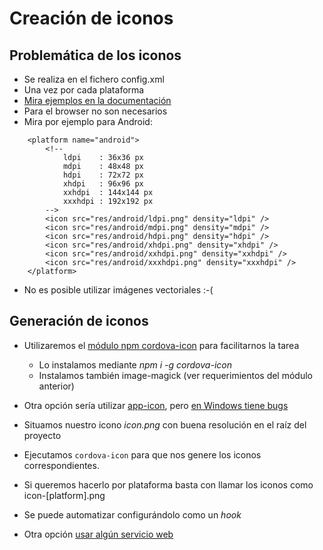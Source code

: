 # Creación de iconos

## Problemática de los iconos
- Se realiza en el fichero config.xml
- Una vez por cada plataforma
- [Mira ejemplos en la documentación](https://cordova.apache.org/docs/en/latest/config_ref/images.html)
- Para el browser no son necesarios
- Mira por ejemplo para Android:
```
    <platform name="android">
        <!--
            ldpi    : 36x36 px
            mdpi    : 48x48 px
            hdpi    : 72x72 px
            xhdpi   : 96x96 px
            xxhdpi  : 144x144 px
            xxxhdpi : 192x192 px
        -->
        <icon src="res/android/ldpi.png" density="ldpi" />
        <icon src="res/android/mdpi.png" density="mdpi" />
        <icon src="res/android/hdpi.png" density="hdpi" />
        <icon src="res/android/xhdpi.png" density="xhdpi" />
        <icon src="res/android/xxhdpi.png" density="xxhdpi" />
        <icon src="res/android/xxxhdpi.png" density="xxxhdpi" />
    </platform>
```
- No es posible utilizar imágenes vectoriales :-(

## Generación de iconos
- Utilizaremos el [módulo npm cordova-icon](https://www.npmjs.com/package/cordova-icon) para facilitarnos la tarea
    - Lo instalamos mediante *npm i -g cordova-icon*
    - Instalamos también image-magick (ver requerimientos del módulo anterior)
- Otra opción sería utilizar [app-icon](https://github.com/dwmkerr/app-icon), pero [en Windows tiene bugs](https://github.com/dwmkerr/app-icon/issues/37)

- Situamos nuestro icono *icon.png* con buena resolución en el raíz del proyecto
- Ejecutamos ```cordova-icon``` para que nos genere los iconos correspondientes.

- Si queremos hacerlo por plataforma basta con llamar los iconos como icon-[platform].png
- Se puede automatizar configurándolo como un *hook*
- Otra opción [usar algún servicio web](https://resizeappicon.com/)

